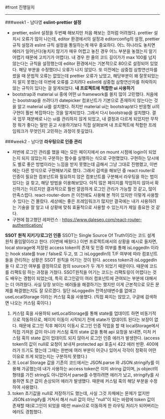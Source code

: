 #front 진행일지

---

###week1 - 남다영
**eslint-prettier 설정**

- prettier, eslint 설정을 두번째 해보지만 처음 해보는 것처럼 어려웠다. prettier 설치시 오류가 많이 나는데, editor 환경에서의 설정과 editorconfig의 설정, prettier 규칙 설정과 eslint 규칙 설정을 통일하는게 매우 중요하다. 어느 하나라도 놓치면 에러가 일어난다(놓치지 않기가 매우 어렵고 놓친 경우 어느 부분을 놓쳤는지 알기 어렵기 때문에 고치기가 어렵다). 내 경우 한 줄의 코드 길이가가 max 100를 넘지 않는다는 규칙을 설정했는데 editor 환경에서는 기본적으로 80으로 설정되어 있었다. 해당 부분을 수정했더니 오류가 나지 않았다.
  또 이전에는 삼중첩 삼항연산자를 썼을 때 문법적 오류는 없었는데 prettier 오류가 났었고, 해당부분이 왜 잘못되었는지 알지 못했는데 이번에 오류를 고치려다 eslint에 삼중첩 삼항연산자를 허락하지 않는 규칙이 있다는 걸 알게되었다.
  **내 프로젝트에 적합한 ui 사용하기**
- bootstrap과 material ui 중에 어떤 ui framework를 쓸지 많이 고민했다. 처음에는 bootstrap을 쓰려다가 datepicker 컴포넌트가 기본으로 존재하지 않는다는 것을 알고 material ui를 설치했다. 하지만 material ui는 bootstrap보다 반응형 ui의 구현이 훨씬 복잡하다는 것을 알게되었다. 그래서 다시 bootstrap을 설치했다. 결국 업무 재분배로 나는 ui를 관리하지 않게 되었고, 내 결정과 다르게 되었지만 무작정 뭐가 좋다는 말만 듣고 사용하기보다 직접 살펴보며 내 프로젝트에 적합한 프레임워크가 무엇인지 고민하는 과정이 뜻깊었다.

###week2 - 남다영
**라우팅으로 인증 관리**

- 저번에 로그인 관리를 했을 때는 모든 페이지에서 on mount 시점에 login이 되었는지 되지 않았는지 구분하는 함수를 실행하는 식으로 구현했었다. 구현하는 당시에도 별로 좋은 방법이라는 느낌을 받지 못했는데 급해서 그냥 그대로 진행했고, 이번에는 다른 방식으로 구현해보기로 했다. 그래서 검색을 해보던 중 react router로 인증이 필요한 컴포넌트와 필요하지 않은 컴포넌트를 구분해서 라우팅을 하는 법이 있다는 걸 찾고, 해당 방법을 이용해보았다. 아직 많은 페이지를 작업하지 않아서 확신하기는 이르지만 결과적으로 훨씬 깔끔하게 로그인 관리가 가능할 것 같고, 많이 만족스럽다. react-router-dom 은 이전에도 사용해 본 적이 있지만 이렇게 사용할 수 있다는 건 몰랐다. 세상에는 좋은 프레임워크가 많지만 결국에는 내가 사용하려는 기술을 잘 알고 내 상황에 맞춰 효율적으로 사용할 수 있는지가 제일 중요한 것 같다.
- 구현에 참고했던 레퍼런스 : https://www.daleseo.com/react-router-authentication/

**SSOT 원칙 지키기/로그인 인증**
SSOT는 Single Source Of Truth이라는 코드 설계 원칙 줄임말이라고 한다. (이번에 배웠다.) 이번 프로젝트에서의 상황을 예시로 들자면, local storage에 저장된 access token의 존재 및 인증 여부를 통해 isLoggedIn 이라는 hook state를 true / false로 두고, 또 그 isLoggedIn의 T/F 여부에 따라 컴포넌트들을 관리하는 상황은 SSOT 원칙을 어기는 것이 된다. access token과 isLoggedIn 둘 다 로그인 여부를 결정하므로 참의 source가 두 개가 되었기 때문이다.
때문에 코드를 리팩토링 하는 과정을 거쳤다. SSOT원칙을 어기는 코드는 리팩토링이 어렵다는 것도 배우는 경험이 되었는데, 특히 로그인같이 여러 컴포넌트에 관여되는 부분에 대해서는 더 어려웠다. 사실 당장 보이는 에러들을 해결하기는 했지만 이게 근본적으로 모든 문제를 해결했는지도 잘 모르겠다.
일단 isLoggedIn 전역상태변수를 없애고 useLocalStorage 이라는 커스텀 훅을 사용했다. (직접 짜지는 않았고, 구글에 검색하면 나오는 커스텀 훅이다.)

1. 커스텀 훅을 사용하되 setLocalStorage를 통해 state를 업데이트 하면 비동기적으로 작동하므로, 페이지 이동이 시작되기 전에 state가 업데이트 된다는 보장이 없다. 때문에 로그인 직후 페이지 이동시 로그인 인증 작업을 할 때 localStorage에서 직접 가져온 값이 아니라 커스텀 훅의 state 값을 통해 api 요청을 보내면, 미처 커스텀 훅의 state 값이 업데이트 되지 않아서 로그인 인증 에러가 발생한다. (access token의 값이 null로 요청이 보내져 protected api 호출시 422 에러 반환. 400에러가 뜨기도 했는데 그때는 한번에 여러 부분이 어긋나 있어서 각각이 정확히 어떤 이유로 뜨게 되었는지는 구분하지 못했다.)
2. 또 Local Storage 값을 기존의 코드에서는 JSON.parse 와 JSON.stringify를 이용해 가공했는데 내가 사용하는 access token은 이미 string 값이며, js object의 형태를 가진 string도 아니었어서 parse를 수행하려면 에러가 났고, stringify를 사용하면 토큰 값이 손상되어 에러가 발생했다. 때문에 커스텀 훅의 해당 부분을 수정하여 사용했다.
3. token 초기값을 null로 저장하기도 했는데, 사실 그것 자체에는 문제가 없지만 JSON.stringify를 거쳐서 해서 null 값이 아닌 "null"이 되는 바람에 token 값이 존재할 때(로그인이 되었을 때)만 main으로 이동하게 한 라우팅 처리가 되어버리는 에러도 경험했다.
